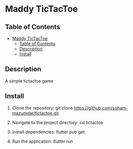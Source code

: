 # Maddy TicTacToe



## Table of Contents

- [Maddy TicTacToe](#maddy-tictactoe)
  - [Table of Contents](#table-of-contents)
  - [Description](#description)
  - [Install](#install)

## Description

A simple tictactoe game

## Install

1. Clone the repository:
      git clone https://github.com/soham-mazumdar/tictactoe.git
   
2. Navigate to the project directory:
      cd tictactoe
   
3. Install dependencies:
      flutter pub get
   
4. Run the application:
      flutter run
   
